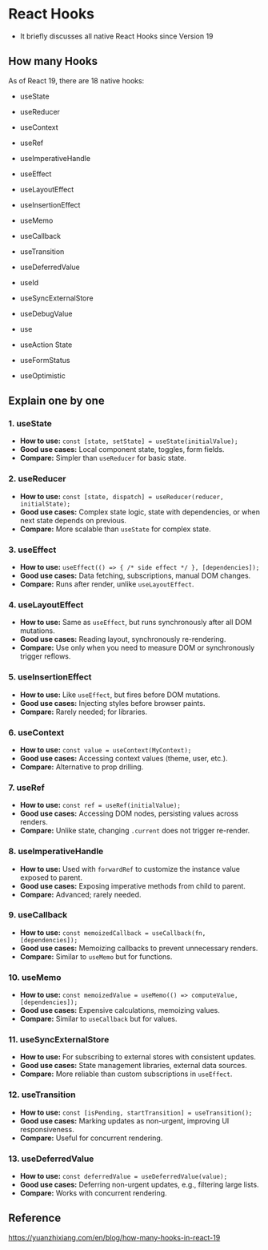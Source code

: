 # React Hooks

- It briefly discusses all native React Hooks since Version 19

## How many Hooks

As of React 19, there are 18 native hooks:

- useState
- useReducer

- useContext

- useRef
- useImperativeHandle

- useEffect
- useLayoutEffect
- useInsertionEffect

- useMemo
- useCallback

- useTransition
- useDeferredValue

- useId
- useSyncExternalStore
- useDebugValue

- use
- useAction State
- useFormStatus
- useOptimistic

## Explain one by one

### 1. useState
- **How to use:**
  `const [state, setState] = useState(initialValue);`
- **Good use cases:**
  Local component state, toggles, form fields.
- **Compare:**
  Simpler than `useReducer` for basic state.

### 2. useReducer
- **How to use:**
  `const [state, dispatch] = useReducer(reducer, initialState);`
- **Good use cases:**
  Complex state logic, state with dependencies, or when next state depends on previous.
- **Compare:**
  More scalable than `useState` for complex state.

### 3. useEffect
- **How to use:**
  `useEffect(() => { /* side effect */ }, [dependencies]);`
- **Good use cases:**
  Data fetching, subscriptions, manual DOM changes.
- **Compare:**
  Runs after render, unlike `useLayoutEffect`.

### 4. useLayoutEffect
- **How to use:**
  Same as `useEffect`, but runs synchronously after all DOM mutations.
- **Good use cases:**
  Reading layout, synchronously re-rendering.
- **Compare:**
  Use only when you need to measure DOM or synchronously trigger reflows.

### 5. useInsertionEffect
- **How to use:**
  Like `useEffect`, but fires before DOM mutations.
- **Good use cases:**
  Injecting styles before browser paints.
- **Compare:**
  Rarely needed; for libraries.

### 6. useContext
- **How to use:**
  `const value = useContext(MyContext);`
- **Good use cases:**
  Accessing context values (theme, user, etc.).
- **Compare:**
  Alternative to prop drilling.

### 7. useRef
- **How to use:**
  `const ref = useRef(initialValue);`
- **Good use cases:**
  Accessing DOM nodes, persisting values across renders.
- **Compare:**
  Unlike state, changing `.current` does not trigger re-render.

### 8. useImperativeHandle
- **How to use:**
  Used with `forwardRef` to customize the instance value exposed to parent.
- **Good use cases:**
  Exposing imperative methods from child to parent.
- **Compare:**
  Advanced; rarely needed.

### 9. useCallback
- **How to use:**
  `const memoizedCallback = useCallback(fn, [dependencies]);`
- **Good use cases:**
  Memoizing callbacks to prevent unnecessary renders.
- **Compare:**
  Similar to `useMemo` but for functions.

### 10. useMemo
- **How to use:**
  `const memoizedValue = useMemo(() => computeValue, [dependencies]);`
- **Good use cases:**
  Expensive calculations, memoizing values.
- **Compare:**
  Similar to `useCallback` but for values.

### 11. useSyncExternalStore
- **How to use:**
  For subscribing to external stores with consistent updates.
- **Good use cases:**
  State management libraries, external data sources.
- **Compare:**
  More reliable than custom subscriptions in `useEffect`.

### 12. useTransition
- **How to use:**
  `const [isPending, startTransition] = useTransition();`
- **Good use cases:**
  Marking updates as non-urgent, improving UI responsiveness.
- **Compare:**
  Useful for concurrent rendering.

### 13. useDeferredValue
- **How to use:**
  `const deferredValue = useDeferredValue(value);`
- **Good use cases:**
  Deferring non-urgent updates, e.g., filtering large lists.
- **Compare:**
  Works with concurrent rendering.

## Reference

https://yuanzhixiang.com/en/blog/how-many-hooks-in-react-19
